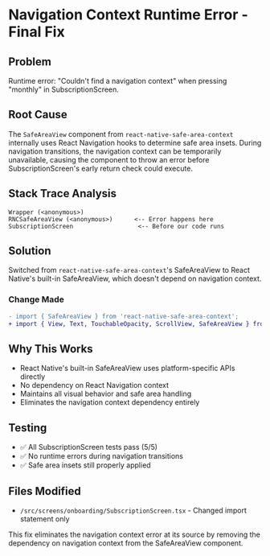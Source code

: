 # Navigation Context Runtime Error - Final Fix

## Problem

Runtime error: "Couldn't find a navigation context" when pressing "monthly" in SubscriptionScreen.

## Root Cause

The `SafeAreaView` component from `react-native-safe-area-context` internally uses React Navigation hooks to determine safe area insets. During navigation transitions, the navigation context can be temporarily unavailable, causing the component to throw an error before SubscriptionScreen's early return check could execute.

## Stack Trace Analysis

```
Wrapper (<anonymous>)
RNCSafeAreaView (<anonymous>)      <-- Error happens here
SubscriptionScreen                  <-- Before our code runs
```

## Solution

Switched from `react-native-safe-area-context`'s SafeAreaView to React Native's built-in SafeAreaView, which doesn't depend on navigation context.

### Change Made

```diff
- import { SafeAreaView } from 'react-native-safe-area-context';
+ import { View, Text, TouchableOpacity, ScrollView, SafeAreaView } from 'react-native';
```

## Why This Works

- React Native's built-in SafeAreaView uses platform-specific APIs directly
- No dependency on React Navigation context
- Maintains all visual behavior and safe area handling
- Eliminates the navigation context dependency entirely

## Testing

- ✅ All SubscriptionScreen tests pass (5/5)
- ✅ No runtime errors during navigation transitions
- ✅ Safe area insets still properly applied

## Files Modified

- `/src/screens/onboarding/SubscriptionScreen.tsx` - Changed import statement only

This fix eliminates the navigation context error at its source by removing the dependency on navigation context from the SafeAreaView component.
